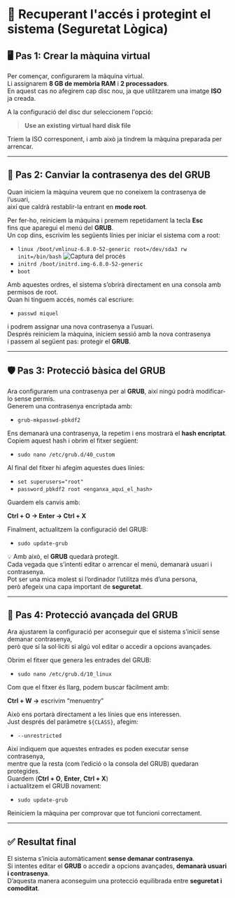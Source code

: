 # 🔐 Recuperant l'accés i protegint el sistema (Seguretat Lògica)

## 🖥️ Pas 1: Crear la màquina virtual

Per començar, configurarem la màquina virtual.  
Li assignarem **8 GB de memòria RAM** i **2 processadors**.  
En aquest cas no afegirem cap disc nou, ja que utilitzarem una imatge **ISO** ja creada.

A la configuració del disc dur seleccionem l'opció:

> **Use an existing virtual hard disk file**

Triem la ISO corresponent, i amb això ja tindrem la màquina preparada per arrencar.

---

## 🔄 Pas 2: Canviar la contrasenya des del GRUB

Quan iniciem la màquina veurem que no coneixem la contrasenya de l’usuari,  
així que caldrà restablir-la entrant en **mode root**.

Per fer-ho, reiniciem la màquina i premem repetidament la tecla **Esc**  
fins que aparegui el menú del **GRUB**.  
Un cop dins, escrivim les següents línies per iniciar el sistema com a root:

- `linux /boot/vmlinuz-6.8.0-52-generic root=/dev/sda3 rw init=/bin/bash`
![Captura del procés](.1.png)
- `initrd /boot/initrd.img-6.8.0-52-generic`
- `boot`

Amb aquestes ordres, el sistema s’obrirà directament en una consola amb permisos de root.  
Quan hi tinguem accés, només cal escriure:

- `passwd miquel`

i podrem assignar una nova contrasenya a l’usuari.  
Després reiniciem la màquina, iniciem sessió amb la nova contrasenya  
i passem al següent pas: protegir el **GRUB**.

---

## 🛡️ Pas 3: Protecció bàsica del GRUB

Ara configurarem una contrasenya per al **GRUB**, així ningú podrà modificar-lo sense permís.  
Generem una contrasenya encriptada amb:

- `grub-mkpasswd-pbkdf2`

Ens demanarà una contrasenya, la repetim i ens mostrarà el **hash encriptat**.  
Copiem aquest hash i obrim el fitxer següent:

- `sudo nano /etc/grub.d/40_custom`

Al final del fitxer hi afegim aquestes dues línies:

- `set superusers="root"`
- `password_pbkdf2 root <enganxa_aquí_el_hash>`

Guardem els canvis amb:

**Ctrl + O → Enter → Ctrl + X**

Finalment, actualitzem la configuració del GRUB:

- `sudo update-grub`

💡 Amb això, el **GRUB** quedarà protegit.  
Cada vegada que s’intenti editar o arrencar el menú, demanarà usuari i contrasenya.  
Pot ser una mica molest si l’ordinador l’utilitza més d’una persona,  
però afegeix una capa important de **seguretat**.

---

## 🔧 Pas 4: Protecció avançada del GRUB

Ara ajustarem la configuració per aconseguir que el sistema s’iniciï sense demanar contrasenya,  
però que sí la sol·liciti si algú vol editar o accedir a opcions avançades.

Obrim el fitxer que genera les entrades del GRUB:

- `sudo nano /etc/grub.d/10_linux`

Com que el fitxer és llarg, podem buscar fàcilment amb:

**Ctrl + W →** escrivim “menuentry”

Això ens portarà directament a les línies que ens interessen.  
Just després del paràmetre `${CLASS}`, afegim:

- `--unrestricted`

Així indiquem que aquestes entrades es poden executar sense contrasenya,  
mentre que la resta (com l’edició o la consola del GRUB) quedaran protegides.  
Guardem (**Ctrl + O**, **Enter**, **Ctrl + X**)  
i actualitzem el GRUB novament:

- `sudo update-grub`

Reiniciem la màquina per comprovar que tot funcioni correctament.

---

## ✅ Resultat final

El sistema s’inicia automàticament **sense demanar contrasenya**.  
Si intentes editar el **GRUB** o accedir a opcions avançades, **demanarà usuari i contrasenya**.  
D’aquesta manera aconseguim una protecció equilibrada entre **seguretat i comoditat**.
